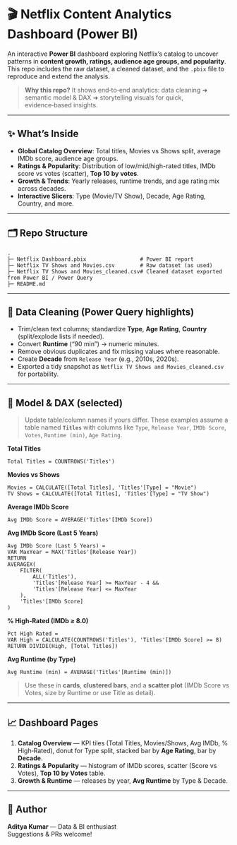 # 🎬 Netflix Content Analytics Dashboard (Power BI)

An interactive **Power BI** dashboard exploring Netflix’s catalog to uncover patterns in **content growth, ratings, audience age groups, and popularity**. This repo includes the raw dataset, a cleaned dataset, and the `.pbix` file to reproduce and extend the analysis.

> **Why this repo?** It shows end‑to‑end analytics: data cleaning ➜ semantic model & DAX ➜ storytelling visuals for quick, evidence‑based insights.

---
## ✨ What’s Inside
- **Global Catalog Overview**: Total titles, Movies vs Shows split, average IMDb score, audience age groups.
- **Ratings & Popularity**: Distribution of low/mid/high-rated titles, IMDb score vs votes (scatter), **Top 10 by votes**.
- **Growth & Trends**: Yearly releases, runtime trends, and age rating mix across decades.
- **Interactive Slicers**: Type (Movie/TV Show), Decade, Age Rating, Country, and more.

---

## 🗂️ Repo Structure
```
.
├─ Netflix Dashboard.pbix                 # Power BI report
├─ Netflix TV Shows and Movies.csv        # Raw dataset (as used)
├─ Netflix TV Shows and Movies_cleaned.csv# Cleaned dataset exported from Power BI / Power Query
├─ README.md

```
---

## 🧹 Data Cleaning (Power Query highlights)
- Trim/clean text columns; standardize **Type**, **Age Rating**, **Country** (split/explode lists if needed).
- Convert **Runtime** (“90 min”) → numeric minutes.
- Remove obvious duplicates and fix missing values where reasonable.
- Create **Decade** from `Release Year` (e.g., 2010s, 2020s).
- Exported a tidy snapshot as `Netflix TV Shows and Movies_cleaned.csv` for portability.

---

## 📐 Model & DAX (selected)
> Update table/column names if yours differ. These examples assume a table named **`Titles`** with columns like `Type`, `Release Year`, `IMDb Score`, `Votes`, `Runtime (min)`, `Age Rating`.

**Total Titles**
```DAX
Total Titles = COUNTROWS('Titles')
```

**Movies vs Shows**
```DAX
Movies = CALCULATE([Total Titles], 'Titles'[Type] = "Movie")
TV Shows = CALCULATE([Total Titles], 'Titles'[Type] = "TV Show")
```

**Average IMDb Score**
```DAX
Avg IMDb Score = AVERAGE('Titles'[IMDb Score])
```

**Avg IMDb Score (Last 5 Years)**
```DAX
Avg IMDb Score (Last 5 Years) =
VAR MaxYear = MAX('Titles'[Release Year])
RETURN
AVERAGEX(
    FILTER(
        ALL('Titles'),
        'Titles'[Release Year] >= MaxYear - 4 &&
        'Titles'[Release Year] <= MaxYear
    ),
    'Titles'[IMDb Score]
)
```

**% High‑Rated (IMDb ≥ 8.0)**
```DAX
Pct High Rated =
VAR High = CALCULATE(COUNTROWS('Titles'), 'Titles'[IMDb Score] >= 8)
RETURN DIVIDE(High, [Total Titles])
```

**Avg Runtime (by Type)**
```DAX
Avg Runtime (min) = AVERAGE('Titles'[Runtime (min)])
```

> Use these in **cards**, **clustered bars**, and a **scatter plot** (IMDb Score vs Votes, size by Runtime or use Title as detail).

---

## 📈 Dashboard Pages 
1. **Catalog Overview** — KPI tiles (Total Titles, Movies/Shows, Avg IMDb, % High‑Rated), donut for Type split, stacked bar by **Age Rating**, bar by **Decade**.
2. **Ratings & Popularity** — histogram of IMDb scores, scatter (Score vs Votes), **Top 10 by Votes** table.
3. **Growth & Runtime** — releases by year, **Avg Runtime** by Type & Decade.

---

## 👤 Author
**Aditya Kumar** — Data & BI enthusiast  
Suggestions & PRs welcome!
